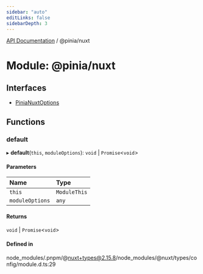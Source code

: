 ```yaml
---
sidebar: "auto"
editLinks: false
sidebarDepth: 3
---
```


[API Documentation](../index.md) / @pinia/nuxt

# Module: @pinia/nuxt

## Interfaces

- [PiniaNuxtOptions](../interfaces/pinia_nuxt.PiniaNuxtOptions.md)

## Functions

### default

▸ **default**(`this`, `moduleOptions`): `void` \| `Promise`<`void`\>

#### Parameters

| Name | Type |
| :------ | :------ |
| `this` | `ModuleThis` |
| `moduleOptions` | `any` |

#### Returns

`void` \| `Promise`<`void`\>

#### Defined in

node_modules/.pnpm/@nuxt+types@2.15.8/node_modules/@nuxt/types/config/module.d.ts:29
